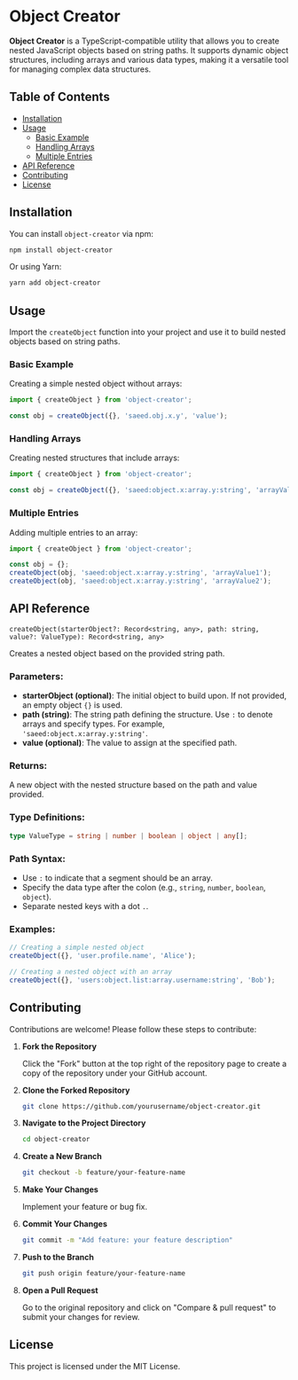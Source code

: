 
# Object Creator

**Object Creator** is a TypeScript-compatible utility that allows you to create nested JavaScript objects based on string paths. It supports dynamic object structures, including arrays and various data types, making it a versatile tool for managing complex data structures.

## Table of Contents

- [Installation](#installation)
- [Usage](#usage)
  - [Basic Example](#basic-example)
  - [Handling Arrays](#handling-arrays)
  - [Multiple Entries](#multiple-entries)
- [API Reference](#api-reference)
- [Contributing](#contributing)
- [License](#license)

## Installation

You can install `object-creator` via npm:

```bash
npm install object-creator
```

Or using Yarn:

```bash
yarn add object-creator
```

## Usage

Import the `createObject` function into your project and use it to build nested objects based on string paths.

### Basic Example

Creating a simple nested object without arrays:

```typescript
import { createObject } from 'object-creator';

const obj = createObject({}, 'saeed.obj.x.y', 'value');
```

### Handling Arrays

Creating nested structures that include arrays:

```typescript
import { createObject } from 'object-creator';

const obj = createObject({}, 'saeed:object.x:array.y:string', 'arrayValue');
```

### Multiple Entries

Adding multiple entries to an array:

```typescript
import { createObject } from 'object-creator';

const obj = {};
createObject(obj, 'saeed:object.x:array.y:string', 'arrayValue1');
createObject(obj, 'saeed:object.x:array.y:string', 'arrayValue2');
```

## API Reference

`createObject(starterObject?: Record<string, any>, path: string, value?: ValueType): Record<string, any>`

Creates a nested object based on the provided string path.

### Parameters:

- **starterObject (optional)**: The initial object to build upon. If not provided, an empty object `{}` is used.
- **path (string)**: The string path defining the structure. Use `:` to denote arrays and specify types. For example, `'saeed:object.x:array.y:string'`.
- **value (optional)**: The value to assign at the specified path.

### Returns:

A new object with the nested structure based on the path and value provided.

### Type Definitions:

```typescript
type ValueType = string | number | boolean | object | any[];
```

### Path Syntax:

- Use `:` to indicate that a segment should be an array.
- Specify the data type after the colon (e.g., `string`, `number`, `boolean`, `object`).
- Separate nested keys with a dot `.`.

### Examples:

```typescript
// Creating a simple nested object
createObject({}, 'user.profile.name', 'Alice');

// Creating a nested object with an array
createObject({}, 'users:object.list:array.username:string', 'Bob');
```

## Contributing

Contributions are welcome! Please follow these steps to contribute:

1. **Fork the Repository**

   Click the "Fork" button at the top right of the repository page to create a copy of the repository under your GitHub account.

2. **Clone the Forked Repository**

   ```bash
   git clone https://github.com/yourusername/object-creator.git
   ```

3. **Navigate to the Project Directory**

   ```bash
   cd object-creator
   ```

4. **Create a New Branch**

   ```bash
   git checkout -b feature/your-feature-name
   ```

5. **Make Your Changes**

   Implement your feature or bug fix.

6. **Commit Your Changes**

   ```bash
   git commit -m "Add feature: your feature description"
   ```

7. **Push to the Branch**

   ```bash
   git push origin feature/your-feature-name
   ```

8. **Open a Pull Request**

   Go to the original repository and click on "Compare & pull request" to submit your changes for review.

## License

This project is licensed under the MIT License.
